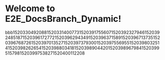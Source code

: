 # Welcome to E2E_DocsBranch_Dynamic!
bbb152033049208815203314007731520391755607152039232794615203924851871520396172772152039629434915203963715891520396713735152039676872615203970135271520397379300152039755695515203980325141520398262654152039880341815203989044201520398967984152039951579815203997538271520400112208